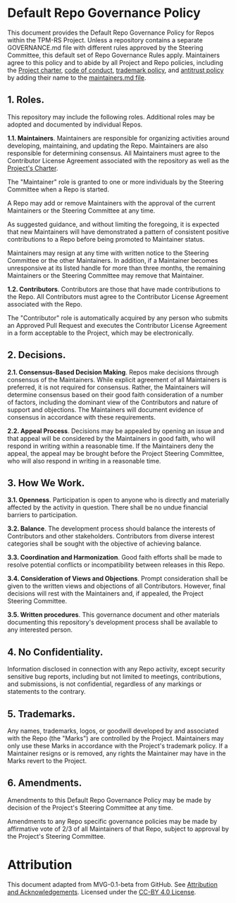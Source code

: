 #  Default Repo Governance Policy

This document provides the Default Repo Governance Policy for Repos within the
TPM-RS Project. Unless a repository contains a separate GOVERNANCE.md
file with different rules approved by the Steering Committee, this default set
of Repo Governance Rules apply.  Maintainers agree to this policy and to
abide by all Project and Repo policies, including the
[Project charter](../project-docs/CHARTER.md),
[code of conduct](../project-docs/CODE-OF-CONDUCT.md),
[trademark policy](../project-docs/TRADEMARKS.md), and
[antitrust policy](../project-docs/ANTITRUST.md) by adding their name to the
[maintainers.md file](./MAINTAINERS.md).

## 1. Roles.

This repository may include the following roles. Additional roles may be adopted
and documented by individual Repos.

**1.1. Maintainers**. Maintainers are responsible for organizing activities
around developing, maintaining, and updating the Repo. Maintainers are also
responsible for determining consensus. All Maintainers must agree to the
Contributor License Agreement associated with the repository as well as the
[Project's Charter](../project-docs/CHARTER.md).

The "Maintainer" role is granted to one or more individuals by the Steering
Committee when a Repo is started.

A Repo may add or remove Maintainers with the approval of the current
Maintainers or the Steering Committee at any time.

As suggested guidance, and without limiting the foregoing, it is expected that
new Maintainers will have demonstrated a pattern of consistent positive
contributions to a Repo before being promoted to Maintainer status.

Maintainers may resign at any time with written notice to the Steering Committee
or the other Maintainers.  In addition, if a Maintainer becomes unresponsive at
its listed handle for more than three months, the remaining Maintainers or the
Steering Committee may remove that Maintainer.

**1.2. Contributors**. Contributors are those that have made contributions to
the Repo.  All Contributors must agree to the Contributor License Agreement
associated with the Repo.

The "Contributor" role is automatically acquired by any person who submits an
Approved Pull Request and executes the Contributor License Agreement in a form
acceptable to the Project, which may be electronically.

## 2. Decisions.

**2.1. Consensus-Based Decision Making**. Repos make decisions through
consensus of the Maintainers. While explicit agreement of all Maintainers is
preferred, it is not required for consensus. Rather, the Maintainers will
determine consensus based on their good faith consideration of a number of
factors, including the dominant view of the Contributors and nature of support
and objections. The Maintainers will document evidence of consensus in
accordance with these requirements.

**2.2. Appeal Process**. Decisions may be appealed by opening an issue and that
appeal will be considered by the Maintainers in good faith, who will respond in
writing within a reasonable time. If the Maintainers deny the appeal, the appeal
may be brought before the Project Steering Committee, who will also respond
in writing in a reasonable time.

## 3. How We Work.

**3.1. Openness**. Participation is open to anyone who is directly and
materially affected by the activity in question. There shall be no undue
financial barriers to participation.

**3.2. Balance**. The development process should balance the interests of
Contributors and other stakeholders. Contributors from diverse interest
categories shall be sought with the objective of achieving balance.

**3.3. Coordination and Harmonization**. Good faith efforts shall be made to
resolve potential conflicts or incompatibility between releases in this Repo.

**3.4. Consideration of Views and Objections**. Prompt consideration shall be
given to the written views and objections of all Contributors.  However, final
decisions will rest with the Maintainers and, if appealed, the Project
Steering Committee.

**3.5. Written procedures**. This governance document and other materials
documenting this repository's development process shall be available to any
interested person.

## 4. No Confidentiality.

Information disclosed in connection with any Repo activity, except security
sensitive bug reports, including but not limited to meetings, contributions, and
submissions, is not confidential, regardless of any markings or statements to
the contrary.

## 5. Trademarks.

Any names, trademarks, logos, or goodwill developed by and associated with the
Repo (the "Marks") are controlled by the Project. Maintainers may only
use these Marks in accordance with the Project's trademark policy. If a
Maintainer resigns or is removed, any rights the Maintainer may have in the
Marks revert to the Project.

## 6. Amendments.

Amendments to this Default Repo Governance Policy may be made by decision of the
Project's Steering Committee at any time.

Amendments to any Repo specific governance policies may be made by affirmative
vote of 2/3 of all Maintainers of that Repo, subject to approval by the
Project's Steering Committee.

# Attribution

This document adapted from MVG-0.1-beta from GitHub.  See
[Attribution and Acknowledgements](../project-docs/ACKNOWLEDGEMENTS.md).
Licensed under the [CC-BY 4.0 License](https://creativecommons.org/licenses/by-sa/4.0/).
